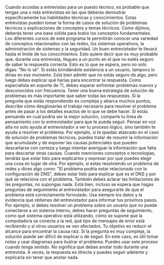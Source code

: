 Cuando accedas a entrevistas para un puesto técnico, es probable que tengas una o más entrevistas en las que deberás demostrar específicamente tus habilidades técnicas y conocimientos. Estas entrevistas pueden tomar la forma de casos de solución de problemas técnicos o explicaciones de conceptos y temas técnicos. Como dijimos, deberás tener una base sólida para todos los conceptos fundamentales. Los diferentes cursos de este programa te permitirán conocer una variedad de conceptos relacionados con las redes, los sistemas operativos, la administración de sistemas y la seguridad. Un buen entrevistador te llevará hasta el límite de tus conocimientos. Esto quiere decir que es muy probable que, durante una entrevista, llegues a un punto en el que no estés seguro de saber la respuesta correcta. Esto es lo que se espera, pero no solo digas: "No lo sé". Si estás brindándole asistencia a un usuario, tampoco lo dirías en ese momento. Está bien admitir que no estás seguro de algo, pero luego debes explicar qué harías para encontrar la respuesta. Como especialista en soporte de TI, debes esperar enfrentar problemas nuevos y desconocidos con frecuencia. Tener una buena estrategia de solución de problemas es más importante que saber todas las respuestas. Si la pregunta que estás respondiendo es compleja y abarca muchos puntos, describe cómo desglosarías el trabajo necesario para resolver el problema antes de pasar a los detalles exactos de lo que se debe hacer. Si estás pensando en cuál podría ser la mejor solución, comparte tu línea de pensamiento con tu entrevistador para que te pueda seguir. Pensar en voz alta no solo ayuda al entrevistador a ver tu proceso lógico, sino también te ayuda a resolver el problema. Por ejemplo, si te quedas atascado en el caso de solución de problemas técnicos, puedes tratar de resumir la información que acumulaste y de exponer las causas potenciales que pueden descartarse con certeza y luego intentar averiguar la información que falta para descartar otras causas. Cuando menciones conceptos o tecnologías, tendrás que estar listo para explicarlos y expresar por qué puedes elegir una cosa en lugar de otra. Por ejemplo, si estás resolviendo un problema de redes y dices algo como: "El problema podría estar relacionado con la configuración de DNS", debes estar listo para explicar qué es el DNS y por qué se relaciona con el problema. También debes aclarar las limitaciones de las preguntas, no supongas nada. Está bien, incluso se espera que hagas preguntas de seguimiento al entrevistador para asegurarte de que el problema está correctamente formulado. Usa siempre  los datos y la evidencia que obtienes del entrevistador para informar tus próximos pasos. Por ejemplo, si debes resolver un problema sobre un usuario que no puede conectarse a un sistema interno, debes hacer preguntas de seguimiento, como qué sistema operativo está utilizando, cómo se supone que la computadora se conecta a la red, qué tipo de mensajes de error está recibiendo y si otros usuarios se ven afectados. Tu objetivo es reducir el alcance para encontrar la causa raíz. Si la pregunta es muy compleja, la solución puede ser difícil de explicar o de seguir. En este caso, es útil tomar notas y usar diagramas para ilustrar el problema. Puedes usar este proceso cuando tenga sentido. No significa que debas anotar todo durante una entrevista. A veces, la respuesta es directa y puedes seguir adelante y explicarla sin tener que anotar nada.